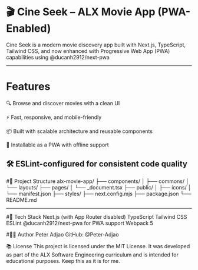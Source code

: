 # 🎬 Cine Seek – ALX Movie App (PWA-Enabled) 
Cine Seek is a modern movie discovery app built with Next.js, TypeScript, Tailwind CSS, and now enhanced with Progressive Web App (PWA) capabilities using @ducanh2912/next-pwa 

---
# Features

🔍 Browse and discover movies with a clean UI 

⚡ Fast, responsive, and mobile-friendly 

📦 Built with scalable architecture and reusable components 

📲 Installable as a PWA with offline support

 🛠️ ESLint-configured for consistent code quality 
 ---
 #📁 Project Structure alx-movie-app/ ├── components/ │ ├── commons/ │ └── layouts/ ├── pages/ │ └── _document.tsx ├── public/ │ ├── icons/ │ └── manifest.json ├── styles/ ├── next.config.mjs ├── package.json └── README.md 

 ---
 #🧩 Tech Stack 
 Next.js (with App Router disabled) TypeScript Tailwind CSS ESLint @ducanh2912/next-pwa for PWA support Webpack 5 

 #👨‍💻 Author Peter Adjao GitHub: @Peter-Adjao 

 📚 License This project is licensed under the MIT License. It was developed as part of the ALX Software Engineering curriculum and is intended for educational purposes. Keep this as it is for me.